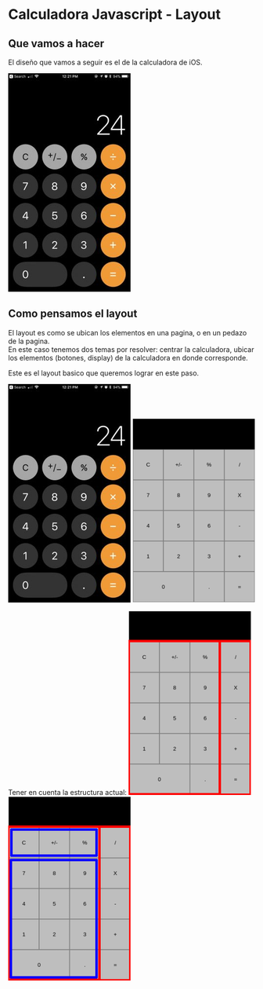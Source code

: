 # Calculadora Javascript - Layout

## Que vamos a hacer

El diseño que vamos a seguir es el de la calculadora de iOS.

![Calculadora iOS](./assets/calculadora.jpg)

## Como pensamos el layout

El layout es como se ubican los elementos en una pagina, o en un pedazo de la pagina.  
En este caso tenemos dos temas por resolver: centrar la calculadora, ubicar los elementos (botones, display) de la calculadora en donde corresponde.

Este es el layout basico que queremos lograr en este paso.

![Calculadora iOS](./assets/calculadora.jpg)
![Layout](./assets/layout.png)

Tener en cuenta la estructura actual:
![Layout first childs](./assets/layout-first.png)
![Layout second childs](./assets/layout-second.png)
